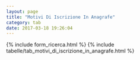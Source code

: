```yaml
---
layout: page
title: "Motivi Di Iscrizione In Anagrafe"
category: tab
date: 2017-03-18 19:26:04
---
```


{% include form_ricerca.html %}
{% include tabelle/tab_motivi_di_iscrizione_in_anagrafe.html %}

